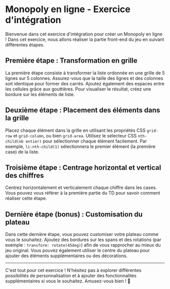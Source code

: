 # Monopoly en ligne - Exercice d'intégration

Bienvenue dans cet exercice d'intégration pour créer un Monopoly en ligne ! Dans cet exercice, nous allons réaliser la partie front-end du jeu en suivant différentes étapes.

## Première étape : Transformation en grille

La première étape consiste à transformer la liste ordonnée en une grille de 5 lignes sur 5 colonnes. Assurez-vous que la taille des lignes et des colonnes soit identique pour former des carrés. Ajoutez également des espaces entre les cellules grâce aux gouttières. Pour visualiser le résultat, créez une bordure sur les éléments de liste.

## Deuxième étape : Placement des éléments dans la grille

Placez chaque élément dans la grille en utilisant les propriétés CSS `grid-row` et `grid-column`, ou bien `grid-area`. Utilisez le sélecteur CSS `nth-child(nb entier)` pour sélectionner chaque élément facilement. Par exemple, `li:nth-child(1)` sélectionnera le premier élément (la première case) de la liste.

## Troisième étape : Centrage horizontal et vertical des chiffres

Centrez horizontalement et verticalement chaque chiffre dans les cases. Vous pouvez vous référer à la première partie du TD pour savoir comment réaliser cette étape.

## Dernière étape (bonus) : Customisation du plateau

Dans cette dernière étape, vous pouvez customiser votre plateau comme vous le souhaitez. Ajoutez des bordures sur les spans et des rotations (par exemple : `transform: rotate(45deg)`) afin de vous rapprocher au mieux du jeu original. Vous pouvez également utiliser le centre du plateau pour ajouter des éléments supplémentaires ou des décorations.

---

C'est tout pour cet exercice ! N'hésitez pas à explorer différentes possibilités de personnalisation et à ajouter des fonctionnalités supplémentaires si vous le souhaitez. Amusez-vous bien ! 🎲

